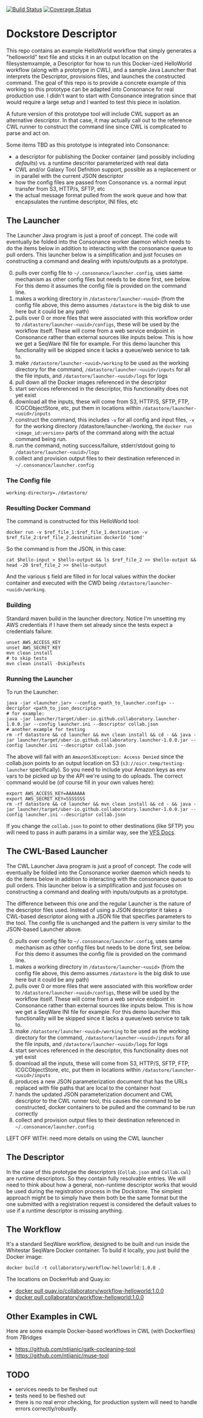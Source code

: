 [![Build Status](https://travis-ci.org/CancerCollaboratory/dockstore-descriptor.svg)](https://travis-ci.org/CancerCollaboratory/dockstore-descriptor)
[![Coverage Status](https://coveralls.io/repos/CancerCollaboratory/dockstore-descriptor/badge.svg?branch=develop)](https://coveralls.io/github/CancerCollaboratory/dockstore-descriptor?branch=develop)

# Dockstore Descriptor

This repo contains an example HelloWorld workflow that simply generates a "helloworld" text file and sticks it in an output location on the filesystemxample, a Descriptor for how to run this Docker-ized HelloWorld workflow (along with a prototype in CWL), and a sample Java Launcher that interprets the Descriptor, provisions files, and launches the constructed command.  The goal of this repo is to provide a concrete example of this working so this prototype can be adapted into Consonance for real production use.  I didn't want to start with Consonance integration since that would require a large setup and I wanted to test this piece in isolation.

A future version of this prototype tool will include CWL support as an alternative descriptor.  In that case, it may actually call out to the reference CWL runner to construct the command line since CWL is complicated to parse and act on.

Some items TBD as this prototype is integrated into Consonance:

* a descriptor for publishing the Docker container (and possibly including *defaults*) vs. a runtime descritor parameterized with real data
* CWL and/or Galaxy Tool Defnition support, possible as a replacement or in parallel with the current JSON descriptor
* how the config files are passed from Consonance vs. a normal input transfer from S3, HTTP/s, SFTP, etc
* the actual message format pulled from the work queue and how that encapsulates the runtime descriptor, INI files, etc

## The Launcher

The Launcher Java program is just a proof of concept.  The code will eventually be folded into the Consonance worker daemon which needs to do the items below in addition to interacting with the consonance queue to pull orders.  This launcher below is a simplification and just focuses on constructing a command and dealing with inputs/outputs as a prototype.

0. pulls over config file to `~/.consonance/launcher.config`, uses same mechanism as other config files but needs to be done first, see below. For this demo it assumes the config file is provided on the command line.
0. makes a working directory in `/datastore/launcher-<uuid>` (from the config file above, this demo assumes `/datastore` is the big disk to use here but it could be any path)
0. pulls over 0 or more files that were associated with this workflow order to `/datastore/launcher-<uuid>/configs`, these will be used by the workflow itself. These will come from a web service endpoint in Consonance rather than external sources like inputs below. This is how we get a SeqWare INI file for example. For this demo launcher this functionality will be skipped since it lacks a queue/web service to talk to. 
0. make `/datastore/launcher-<uuid>/working` to be used as the working directory for the command, `/datastore/launcher-<uuid>/inputs` for all the file inputs, and `/datastore/launcher-<uuid>/logs` for logs
0. pull down all the Docker images referenced in the descriptor
0. start services referenced in the descriptor, this functionality does not yet exist
0. download all the inputs, these will come from S3, HTTP/S, SFTP, FTP, ICGCObjectStore, etc, put them in locations within `/datastore/launcher-<uuid>/inputs`
0. construct the command, this includes `-v` for all config and input files, `-v` for the working directory /datastore/launcher-<uuid>/working, the `docker run <image_id:version>` parts of the command along with the actual command being run.
0. run the command, noting success/failure, stderr/stdout going to `/datastore/launcher-<uuid>/logs`
0. collect and provision output files to their destination referenced in `~/.consonance/launcher.config`

### The Config file

```
working-directory=./datastore/
```

### Resulting Docker Command

The command is constructed for this HelloWorld tool:

    docker run -v $ref_file_1:$ref_file_1.destination -v $ref_file_2:$ref_file_2.destination dockerId '$cmd'

So the command is from the JSON, in this case:

    cat $hello-input > $hello-output && ls $ref_file_2 >> $hello-output && head -20 $ref_file_2 >> $hello-output

And the various `$` field are filled in for local values within the docker container and executed with the CWD being `/datastore/launcher-<uuid>/working`.

### Building

Standard maven build in the launcher directory. Notice I'm unsetting my AWS credentials if I have them set already since the tests expect a credentials failure:

    unset AWS_ACCESS_KEY
    unset AWS_SECRET_KEY
    mvn clean install
    # to skip tests
    mvn clean install -DskipTests

### Running the Launcher

To run the Launcher:

    java -jar <launcher.jar> --config <path_to_launcher.config> --decriptor <path_to_json_descriptor>
    # for example:
    java -jar launcher/target/uber-io.github.collaboratory.launcher-1.0.0.jar --config launcher.ini --descriptor collab.json
    # another example for testing
    rm -rf datastore && cd launcher && mvn clean install && cd - && java -jar launcher/target/uber-io.github.collaboratory.launcher-1.0.0.jar --config launcher.ini --descriptor collab.json

The above will fail with an `AmazonS3Exception: Access Denied` since the collab.json points to an output location on S3 (`s3://oicr.temp/testing-launcher` specifically).  So you need to include your Amazon keys as env vars to be picked up by the API we're using to do uploads.  The correct command would be (of course fill in your own values here):

    export AWS_ACCESS_KEY=AAAAAAA
    export AWS_SECRET_KEY=SSSSSSS
    rm -rf datastore && cd launcher && mvn clean install && cd - && java -jar launcher/target/uber-io.github.collaboratory.launcher-1.0.0.jar --config launcher.ini --descriptor collab.json

If you change the `collab.json` to point to other destinations (like SFTP) you will need to pass in auth params in a similar way, see the [VFS Docs](http://commons.apache.org/proper/commons-vfs/api.html).

## The CWL-Based Launcher

The CWL Launcher Java program is just a proof of concept.  The code will eventually be folded into the Consonance worker daemon which needs to do the items below in addition to interacting with the consonance queue to pull orders.  This launcher below is a simplification and just focuses on constructing a command and dealing with inputs/outputs as a prototype.

The difference between this one and the regular Launcher is the nature of the descriptor files used.  Instead of using a JSON descriptor it takes a CWL-based descriptor along with a JSON file that specifies parameters to the tool.  The config file is unchanged and the pattern is very similar to the JSON-based Launcher above.

0. pulls over config file to `~/.consonance/launcher.config`, uses same mechanism as other config files but needs to be done first, see below. For this demo it assumes the config file is provided on the command line.
0. makes a working directory in `/datastore/launcher-<uuid>` (from the config file above, this demo assumes `/datastore` is the big disk to use here but it could be any path)
0. pulls over 0 or more files that were associated with this workflow order to `/datastore/launcher-<uuid>/configs`, these will be used by the workflow itself. These will come from a web service endpoint in Consonance rather than external sources like inputs below. This is how we get a SeqWare INI file for example. For this demo launcher this functionality will be skipped since it lacks a queue/web service to talk to. 
0. make `/datastore/launcher-<uuid>/working` to be used as the working directory for the command, `/datastore/launcher-<uuid>/inputs` for all the file inputs, and `/datastore/launcher-<uuid>/logs` for logs
0. start services referenced in the descriptor, this functionality does not yet exist
0. download all the inputs, these will come from S3, HTTP/S, SFTP, FTP, ICGCObjectStore, etc, put them in locations within `/datastore/launcher-<uuid>/inputs`
0. produces a new JSON parameterization document that has the URLs replaced with file paths that are local to the container host
0. hands the updated JSON parameterization document and CWL descriptor to the CWL runner tool, this causes the command to be constructed, docker containers to be pulled and the command to be run correctly
0. collect and provision output files to their destination referenced in `~/.consonance/launcher.config`

LEFT OFF WITH: need more details on using the CWL launcher

## The Descriptor

In the case of this prototype the descriptors (`Collab.json` and `Collab.cwl`) are runtime descriptors.  So they contain fully resolvable entries.  We will need to think about how a general, non-runtime descriptor works that would be used during the registration process in the Dockstore.  The simplest approach might be to simply have them both be the same format but the one submitted with a registration request is considered the default values to use if a runtime descriptor is missing anything.

## The Workflow

It's a standard SeqWare workflow, designed to be built and run inside the Whitestar SeqWare Docker container.  To build it locally, you just build the Docker image:

    docker build -t collaboratory/workflow-helloworld:1.0.0 .

The locations on DockerHub and Quay.io:

* [docker pull quay.io/collaboratory/workflow-helloworld:1.0.0](https://quay.io/repository/collaboratory/workflow-helloworld)
* [docker pull collaboratory/workflow-helloworld:1.0.0](https://hub.docker.com/r/collaboratory/workflow-helloworld/)

## Other Examples in CWL

Here are some example Docker-based workflows in CWL (with Dockerfiles) from 7Bridges

* https://github.com/ntijanic/gatk-cocleaning-tool
* https://github.com/ntijanic/muse-tool

## TODO

* services needs to be fleshed out
* tests need to be fleshed out
* there is no real error checking, for production system will need to handle errors correctly/robustly.
